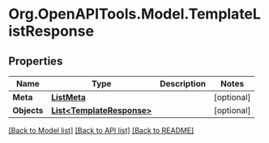 
# Org.OpenAPITools.Model.TemplateListResponse

## Properties

Name | Type | Description | Notes
------------ | ------------- | ------------- | -------------
**Meta** | [**ListMeta**](ListMeta.md) |  | [optional] 
**Objects** | [**List&lt;TemplateResponse&gt;**](TemplateResponse.md) |  | [optional] 

[[Back to Model list]](../README.md#documentation-for-models)
[[Back to API list]](../README.md#documentation-for-api-endpoints)
[[Back to README]](../README.md)

